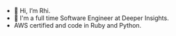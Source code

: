 - 👋 Hi, I’m Rhi.
- 🌱 I'm a full time Software Engineer at Deeper Insights.
-  AWS certified and code in Ruby and Python.

<!---
ChalkyT/ChalkyT is a ✨ special ✨ repository because its `README.md` (this file) appears on your GitHub profile.
You can click the Preview link to take a look at your changes.
--->
